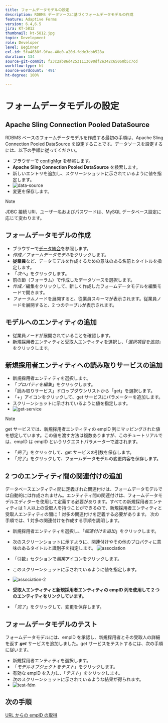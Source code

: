```yaml
---
title: フォームデータモデルの設定
description: RDBMS データソースに基づくフォームデータモデルの作成
feature: Adaptive Forms
version: 6.4,6.5
jira: KT-5812
thumbnail: kt-5812.jpg
topic: Development
role: Developer
level: Beginner
exl-id: 5fa4638f-9faa-40e0-a20d-fdde3dbb528a
duration: 134
source-git-commit: f23c2ab86d42531113690df2e342c65060b5c7cd
workflow-type: ht
source-wordcount: '491'
ht-degree: 100%

---
```


# フォームデータモデルの設定

## Apache Sling Connection Pooled DataSource

RDBMS ベースのフォームデータモデルを作成する最初の手順は、Apache Sling Connection Pooled DataSource を設定することです。データソースを設定するには、以下の手順に従ってください。

* ブラウザーで [configMgr](http://localhost:4502/system/console/configMgr) を参照します。
* **Apache Sling Connection Pooled DataSource** を検索します。
* 新しいエントリを追加し、スクリーンショットに示されているように値を指定します。
* ![data-source](assets/data-source.png)
* 変更を保存します。

>[!NOTE]
>JDBC 接続 URI、ユーザー名およびパスワードは、MySQL データベース設定に応じて変わります。


## フォームデータモデルの作成

* ブラウザーで[データ統合](http://localhost:4502/aem/forms.html/content/dam/formsanddocuments-fdm)を参照します。
* _作成_／_フォームデータモデル_&#x200B;をクリックします。
* **従業員**&#x200B;など、データモデルを作成するための意味のある名前とタイトルを指定します。
* 「_次へ_」をクリックします。
* 前の節（フォーラム）で作成したデータソースを選択します。
* _作成_／編集をクリックして、新しく作成したフォームデータモデルを編集モードで開きます。
* _フォーラム_&#x200B;ノードを展開すると、従業員スキーマが表示されます。従業員ノードを展開すると、2 つのテーブルが表示されます。

## モデルへのエンティティの追加

* 従業員ノードが展開されていることを確認します。
* 新規採用者エンティティと受取人エンティティを選択し、「_選択項目を追加_」をクリックします。

## 新規採用者エンティティへの読み取りサービスの追加

* 新規採用者エンティティを選択します。
* 「_プロパティを編集_」をクリックします。
* 「読み取りサービス」ドロップダウンリストから「get」を選択します。
* 「+」アイコンをクリックして、get サービスにパラメーターを追加します。
* スクリーンショットに示されているように値を指定します。
* ![get-service](assets/get-service.png)
>[!NOTE]
> get サービスでは、新規採用者エンティティの empID 列にマッピングされた値を想定しています。この値を渡す方法は複数ありますが、このチュートリアルでは、empID は empID というリクエストパラメーターで渡されます。
* 「_完了_」をクリックして、get サービスの引数を保存します。
* 「_完了_」をクリックして、フォームデータモデルの変更内容を保存します。

## 2 つのエンティティ間の関連付けの追加

データベースエンティティ間に定義された関連付けは、フォームデータモデルでは自動的には作成されません。エンティティ間の関連付けは、フォームデータモデルエディターを使用して定義する必要があります。すべての新規採用者エンティティは 1 人以上の受取人を持つことができるので、新規採用者エンティティと受取人エンティティの間に 1 対多の関連付けを定義する必要があります。
次の手順では、1 対多の関連付けを作成する手順を説明します。

* 新規採用者エンティティを選択し、「_関連付けを追加_」をクリックします。
* 次のスクリーンショットに示すように、関連付けやその他のプロパティに意味のあるタイトルと識別子を指定します。
  ![association](assets/association-entities-1.png)

* 「引数」セクションで&#x200B;_編集_&#x200B;アイコンをクリックします。

* このスクリーンショットに示されているように値を指定します。
* ![association-2](assets/association-entities.png)
* **受取人エンティティと新規採用者エンティティの empID 列を使用して 2 つのエンティティをリンクしています。**
* 「_完了_」をクリックして、変更を保存します。

## フォームデータモデルのテスト

フォームデータモデルには、empID を承認し、新規採用者とその受取人の詳細を返す **_get_** サービスを追加しました。get サービスをテストするには、次の手順に従います。

* 新規採用者エンティティを選択します。
* 「_モデルオブジェクトをテスト_」をクリックします。
* 有効な empID を入力し、「_テスト_」をクリックします。
* 次のスクリーンショットに示されているような結果が得られます。
* ![test-fdm](assets/test-form-data-model.png)

## 次の手順

[URL からの empID の取得](./get-request-parameter.md)